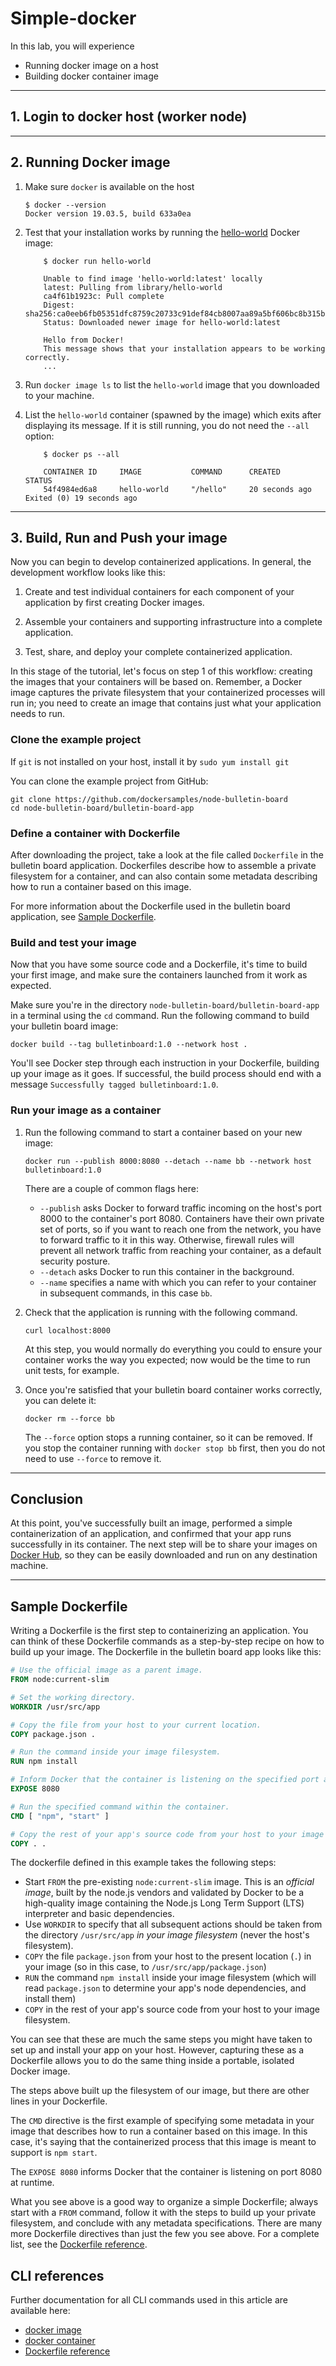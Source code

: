 # Simple-docker

In this lab, you will experience 
- Running docker image on a host
- Building docker container image

---

## 1. Login to docker host (worker node)

---

## 2. Running Docker image

1. Make sure `docker` is available on the host

    ```shell
    $ docker --version
    Docker version 19.03.5, build 633a0ea
    ```


2.  Test that your installation works by running the [hello-world](https://hub.docker.com/_/hello-world/) Docker image:

    ```shell
        $ docker run hello-world

        Unable to find image 'hello-world:latest' locally
        latest: Pulling from library/hello-world
        ca4f61b1923c: Pull complete
        Digest: sha256:ca0eeb6fb05351dfc8759c20733c91def84cb8007aa89a5bf606bc8b315b9fc7
        Status: Downloaded newer image for hello-world:latest

        Hello from Docker!
        This message shows that your installation appears to be working correctly.
        ...
    ```

3.  Run `docker image ls` to list the `hello-world` image that you downloaded to your machine.

4.  List the `hello-world` container (spawned by the image) which exits after displaying its message. If it is still running, you do not need the `--all` option:

    ```shell
        $ docker ps --all

        CONTAINER ID     IMAGE           COMMAND      CREATED            STATUS
        54f4984ed6a8     hello-world     "/hello"     20 seconds ago     Exited (0) 19 seconds ago
    ```

---

## 3. Build, Run and Push your image

Now you can begin to develop containerized applications. In general, the development workflow looks like this:

1. Create and test individual containers for each component of your application by first creating Docker images.

2. Assemble your containers and supporting infrastructure into a complete application.

3. Test, share, and deploy your complete containerized application.

In this stage of the tutorial, let's focus on step 1 of this workflow: creating the images that your containers will be based on. Remember, a Docker image captures the private filesystem that your containerized processes will run in; you need to create an image that contains just what your application needs to run.

### Clone the example project

If `git` is not installed on your host, install it by `sudo yum install git`

You can clone the example project from GitHub:

```shell
git clone https://github.com/dockersamples/node-bulletin-board
cd node-bulletin-board/bulletin-board-app
```


### Define a container with Dockerfile

After downloading the project, take a look at the file called `Dockerfile` in the bulletin board application. Dockerfiles describe how to assemble a private filesystem for a container, and can also contain some metadata describing how to run a container based on this image.

For more information about the Dockerfile used in the bulletin board application, see [Sample Dockerfile](#sample-dockerfile).

### Build and test your image

Now that you have some source code and a Dockerfile, it's time to build your first image, and make sure the containers launched from it work as expected.

Make sure you're in the directory `node-bulletin-board/bulletin-board-app` in a terminal using the `cd` command. Run the following command to build your bulletin board image:

```script
docker build --tag bulletinboard:1.0 --network host .
```

You'll see Docker step through each instruction in your Dockerfile, building up your image as it goes. If successful, the build process should end with a message `Successfully tagged bulletinboard:1.0`.

### Run your image as a container

1.  Run the following command to start a container based on your new image:

    ```script
    docker run --publish 8000:8080 --detach --name bb --network host bulletinboard:1.0
    ```

    There are a couple of common flags here:

    - `--publish` asks Docker to forward traffic incoming on the host's port 8000 to the container's port 8080. Containers have their own private set of ports, so if you want to reach one from the network, you have to forward traffic to it in this way. Otherwise, firewall rules will prevent all network traffic from reaching your container, as a default security posture.
    - `--detach` asks Docker to run this container in the background.
    - `--name` specifies a name with which you can refer to your container in subsequent commands, in this case `bb`.

2.  Check that the application is running with the following command.

    ```script
    curl localhost:8000
    ```
     At this step, you would normally do everything you could to ensure your container works the way you expected; now would be the time to run unit tests, for example.

3.  Once you're satisfied that your bulletin board container works correctly, you can delete it:

    ```script
    docker rm --force bb
    ```

    The `--force` option stops a running container, so it can be removed. If you stop the container running with `docker stop bb` first, then you do not need to use `--force` to remove it.

---

## Conclusion

At this point, you've successfully built an image, performed a simple containerization of an application, and confirmed that your app runs successfully in its container. The next step will be to share your images on [Docker Hub](https://hub.docker.com/), so they can be easily downloaded and run on any destination machine.

---

## Sample Dockerfile

Writing a Dockerfile is the first step to containerizing an application. You can think of these Dockerfile commands as a step-by-step recipe on how to build up your image. The Dockerfile in the bulletin board app looks like this:

```dockerfile
# Use the official image as a parent image.
FROM node:current-slim

# Set the working directory.
WORKDIR /usr/src/app

# Copy the file from your host to your current location.
COPY package.json .

# Run the command inside your image filesystem.
RUN npm install

# Inform Docker that the container is listening on the specified port at runtime.
EXPOSE 8080

# Run the specified command within the container.
CMD [ "npm", "start" ]

# Copy the rest of your app's source code from your host to your image filesystem.
COPY . .
```

The dockerfile defined in this example takes the following steps:

- Start `FROM` the pre-existing `node:current-slim` image. This is an *official image*, built by the node.js vendors and validated by Docker to be a high-quality image containing the Node.js Long Term Support (LTS) interpreter and basic dependencies.
- Use `WORKDIR` to specify that all subsequent actions should be taken from the directory `/usr/src/app` *in your image filesystem* (never the host's filesystem).
- `COPY` the file `package.json` from your host to the present location (`.`) in your image (so in this case, to `/usr/src/app/package.json`)
- `RUN` the command `npm install` inside your image filesystem (which will read `package.json` to determine your app's node dependencies, and install them)
- `COPY` in the rest of your app's source code from your host to your image filesystem.

You can see that these are much the same steps you might have taken to set up and install your app on your host. However, capturing these as a Dockerfile allows you to do the same thing inside a portable, isolated Docker image.

The steps above built up the filesystem of our image, but there are other lines in your Dockerfile.

The `CMD` directive is the first example of specifying some metadata in your image that describes how to run a container based on this image. In this case, it's saying that the containerized process that this image is meant to support is `npm start`.

The `EXPOSE 8080` informs Docker that the container is listening on port 8080 at runtime.

What you see above is a good way to organize a simple Dockerfile; always start with a `FROM` command, follow it with the steps to build up your private filesystem, and conclude with any metadata specifications. There are many more Dockerfile directives than just the few you see above. For a complete list, see the [Dockerfile reference](https://docs.docker.com/engine/reference/builder/).

## CLI references

Further documentation for all CLI commands used in this article are available here:

- [docker image](https://docs.docker.com/engine/reference/commandline/image/)
- [docker container](https://docs.docker.com/engine/reference/commandline/container/)
- [Dockerfile reference](https://docs.docker.com/engine/reference/builder/)
